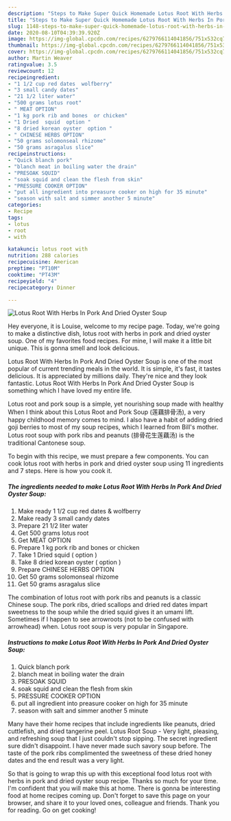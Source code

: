 ```yaml
---
description: "Steps to Make Super Quick Homemade Lotus Root With Herbs In Pork And Dried Oyster Soup"
title: "Steps to Make Super Quick Homemade Lotus Root With Herbs In Pork And Dried Oyster Soup"
slug: 1148-steps-to-make-super-quick-homemade-lotus-root-with-herbs-in-pork-and-dried-oyster-soup
date: 2020-08-10T04:39:39.920Z
image: https://img-global.cpcdn.com/recipes/6279766114041856/751x532cq70/lotus-root-with-herbs-in-pork-and-dried-oyster-soup-recipe-main-photo.jpg
thumbnail: https://img-global.cpcdn.com/recipes/6279766114041856/751x532cq70/lotus-root-with-herbs-in-pork-and-dried-oyster-soup-recipe-main-photo.jpg
cover: https://img-global.cpcdn.com/recipes/6279766114041856/751x532cq70/lotus-root-with-herbs-in-pork-and-dried-oyster-soup-recipe-main-photo.jpg
author: Martin Weaver
ratingvalue: 3.5
reviewcount: 12
recipeingredient:
- "1 1/2 cup red dates  wolfberry"
- "3 small candy dates"
- "21 1/2 liter water"
- "500 grams lotus root"
- " MEAT OPTION"
- "1 kg pork rib and bones  or chicken"
- "1 Dried  squid  option "
- "8 dried korean oyster  option "
- " CHINESE HERBS OPTION"
- "50 grams solomonseal rhizome"
- "50 grams asragalus slice"
recipeinstructions:
- "Quick blanch pork"
- "blanch meat in boiling water the drain"
- "PRESOAK SQUID"
- "soak squid and clean the flesh from skin"
- "PRESSURE COOKER OPTION"
- "put all ingredient into preasure cooker on high for 35 minute"
- "season with salt and simmer another 5 minute"
categories:
- Recipe
tags:
- lotus
- root
- with

katakunci: lotus root with 
nutrition: 288 calories
recipecuisine: American
preptime: "PT10M"
cooktime: "PT43M"
recipeyield: "4"
recipecategory: Dinner

---
```



![Lotus Root With Herbs In Pork And Dried Oyster Soup](https://img-global.cpcdn.com/recipes/6279766114041856/751x532cq70/lotus-root-with-herbs-in-pork-and-dried-oyster-soup-recipe-main-photo.jpg)

Hey everyone, it is Louise, welcome to my recipe page. Today, we're going to make a distinctive dish, lotus root with herbs in pork and dried oyster soup. One of my favorites food recipes. For mine, I will make it a little bit unique. This is gonna smell and look delicious.

Lotus Root With Herbs In Pork And Dried Oyster Soup is one of the most popular of current trending meals in the world. It is simple, it's fast, it tastes delicious. It is appreciated by millions daily. They're nice and they look fantastic. Lotus Root With Herbs In Pork And Dried Oyster Soup is something which I have loved my entire life.

Lotus root and pork soup is a simple, yet nourishing soup made with healthy When I think about this Lotus Root and Pork Soup (莲藕排骨汤), a very happy childhood memory comes to mind. I also have a habit of adding dried goji berries to most of my soup recipes, which I learned from Bill&#39;s mother. Lotus root soup with pork ribs and peanuts (排骨花生莲藕汤) is the traditional Cantonese soup.


To begin with this recipe, we must prepare a few components. You can cook lotus root with herbs in pork and dried oyster soup using 11 ingredients and 7 steps. Here is how you cook it.

<!--inarticleads1-->

##### The ingredients needed to make Lotus Root With Herbs In Pork And Dried Oyster Soup:

1. Make ready 1 1/2 cup red dates &amp; wolfberry
1. Make ready 3 small candy dates
1. Prepare 21 1/2 liter water
1. Get 500 grams lotus root
1. Get  MEAT OPTION
1. Prepare 1 kg pork rib and bones  or chicken
1. Take 1 Dried  squid ( option )
1. Take 8 dried korean oyster ( option )
1. Prepare  CHINESE HERBS OPTION
1. Get 50 grams solomonseal rhizome
1. Get 50 grams asragalus slice


The combination of lotus root with pork ribs and peanuts is a classic Chinese soup. The pork ribs, dried scallops and dried red dates impart sweetness to the soup while the dried squid gives it an umami lift. Sometimes if I happen to see arrowroots (not to be confused with arrowhead) when. Lotus root soup is very popular in Singapore. 

<!--inarticleads2-->

##### Instructions to make Lotus Root With Herbs In Pork And Dried Oyster Soup:

1. Quick blanch pork
1. blanch meat in boiling water the drain
1. PRESOAK SQUID
1. soak squid and clean the flesh from skin
1. PRESSURE COOKER OPTION
1. put all ingredient into preasure cooker on high for 35 minute
1. season with salt and simmer another 5 minute


Many have their home recipes that include ingredients like peanuts, dried cuttlefish, and dried tangerine peel. Lotus Root Soup - Very light, pleasing, and refreshing soup that I just couldn&#39;t stop sipping. The secret ingredient sure didn&#39;t disappoint. I have never made such savory soup before. The taste of the pork ribs complimented the sweetness of these dried honey dates and the end result was a very light. 

So that is going to wrap this up with this exceptional food lotus root with herbs in pork and dried oyster soup recipe. Thanks so much for your time. I'm confident that you will make this at home. There is gonna be interesting food at home recipes coming up. Don't forget to save this page on your browser, and share it to your loved ones, colleague and friends. Thank you for reading. Go on get cooking!
